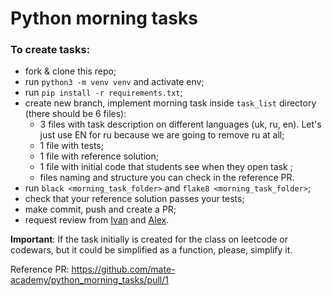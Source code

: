 # Python morning tasks
### To create tasks:

- fork & clone this repo;
- run `python3 -m venv venv` and activate env;
- run `pip install -r requirements.txt`;
- create new branch, implement morning task inside `task_list` directory (there should be 6 files):
  - 3 files with task description on different languages (uk, ru, en). Let's just use EN for ru because we are going to remove ru at all;
  - 1 file with tests;
  - 1 file with reference solution;
  - 1 file with initial code that students see when they open task ;
  - files naming and structure you can check in the reference PR.
- run `black <morning_task_folder>` and `flake8 <morning_task_folder>`;
- check that your reference solution passes your tests;
- make commit, push and create a PR;
- request review from [Ivan](https://github.com/IvanRamyk) and [Alex](https://github.com/Abnormaltype).


**Important**: If the task initially is created for the class on leetcode or codewars, but it could be simplified as a function, please, simplify it.

Reference PR: https://github.com/mate-academy/python_morning_tasks/pull/1
